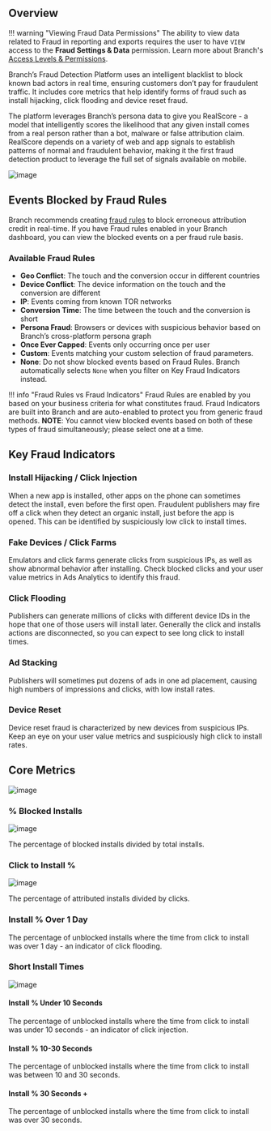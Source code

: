 ## Overview

!!! warning "Viewing Fraud Data Permissions"
	The ability to view data related to Fraud in reporting and exports requires the user to have `VIEW` access to the <notranslate>**Fraud Settings & Data**</notranslate> permission.  Learn more about Branch's [Access Levels & Permissions](/dashboard/access-level/).

Branch’s Fraud Detection Platform uses an intelligent blacklist to block known bad actors in real time, ensuring customers don’t pay for fraudulent traffic. It includes core metrics that help identify forms of fraud such as install hijacking, click flooding and device reset fraud.

The platform leverages Branch’s persona data to give you RealScore - a model that intelligently scores the likelihood that any given install comes from a real person rather than a bot, malware or false attribution claim. RealScore depends on a variety of web and app signals to establish patterns of normal and fraudulent behavior, making it the first fraud detection product to leverage the full set of signals available on mobile.

![image](/_assets/img/pages/analytics/fraud-analytics.png)

## Events Blocked by Fraud Rules

Branch recommends creating [fraud rules](/deep-linked-ads/leveraging-fraud-rules/) to block erroneous attribution credit in real-time. If you have Fraud rules enabled in your Branch dashboard, you can view the blocked events on a per fraud rule basis.

### Available Fraud Rules

- <notranslate>**Geo Conflict**</notranslate>: The touch and the conversion occur in different countries
- <notranslate>**Device Conflict**</notranslate>: The device information on the touch and the conversion are different
- <notranslate>**IP**</notranslate>: Events coming from known TOR networks
- <notranslate>**Conversion Time**</notranslate>: The time between the touch and the conversion is short
- <notranslate>**Persona Fraud**</notranslate>: Browsers or devices with suspicious behavior based on Branch’s cross-platform persona graph
- <notranslate>**Once Ever Capped**</notranslate>: Events only occurring once per user
- <notranslate>**Custom**</notranslate>: Events matching your custom selection of fraud parameters.
- <notranslate>**None**</notranslate>: Do not show blocked events based on Fraud Rules. Branch automatically selects `None` when you filter on Key Fraud Indicators instead.

!!! info "Fraud Rules vs Fraud Indicators"
	Fraud Rules are enabled by you based on your business criteria for what constitutes fraud.  Fraud Indicators are built into Branch and are auto-enabled to protect you from generic fraud methods.  **NOTE**: You cannot view blocked events based on both of these types of fraud simultaneously; please select one at a time.

## Key Fraud Indicators

### Install Hijacking / Click Injection

When a new app is installed, other apps on the phone can sometimes detect the install, even before the first open. Fraudulent publishers may fire off a click when they detect an organic install, just before the app is opened. This can be identified by suspiciously low click to install times.

### Fake Devices / Click Farms

Emulators and click farms generate clicks from suspicious IPs, as well as show abnormal behavior after installing. Check blocked clicks and your user value metrics in Ads Analytics to identify this fraud.

### Click Flooding

Publishers can generate millions of clicks with different device IDs in the hope that one of those users will install later. Generally the click and installs actions are disconnected, so you can expect to see long click to install times.

### Ad Stacking

Publishers will sometimes put dozens of ads in one ad placement, causing high numbers of impressions and clicks, with low install rates.

### Device Reset

Device reset fraud is characterized by new devices from suspicious IPs. Keep an eye on your user value metrics and suspiciously high click to install rates.

## Core Metrics

![image](/_assets/img/pages/analytics/core-metrics.png)

### % Blocked Installs

![image](/_assets/img/pages/analytics/blocked-installs.png)

The percentage of blocked installs divided by total installs.

### Click to Install %

![image](/_assets/img/pages/analytics/cti.png)

The percentage of attributed installs divided by clicks.

### Install % Over 1 Day

The percentage of unblocked installs where the time from click to install was over 1 day - an indicator of click flooding.

### Short Install Times

![image](/_assets/img/pages/analytics/short-install-times.png)

#### Install % Under 10 Seconds

The percentage of unblocked installs where the time from click to install was under 10 seconds - an indicator of click injection.

#### Install % 10-30 Seconds

The percentage of unblocked installs where the time from click to install was between 10 and 30 seconds.

#### Install % 30 Seconds +

The percentage of unblocked installs where the time from click to install was over 30 seconds.
